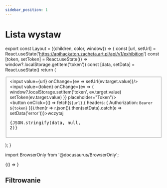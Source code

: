 ```yaml
---
sidebar_position: 1
---
```


# Lista wystaw

export const Layout = ({children, color, window}) => {
  const [url, setUrl] = React.useState('https://apihackaton.zacheta.art.pl/api/v1/exhibition')
  const [token, setToken] = React.useState(() => window?.localStorage.getItem('token'))
  const [data, setData] = React.useState()
  return (<div className="flex border-solid border-2">
    <div>
      <fieldset>
        <input value={url} onChange={ev => setUrl(ev.target.value)}/>
        <br/>
        <input value={token} onChange={ev => {
          window?.localStorage.setItem('token', ev.target.value)
          setToken(ev.target.value)
        }} placeholder="Token"/>
        <br/>
        <button onClick={() => fetch(`${url}`,{
          headers: {
            Authorization: `Bearer ${token}`
          }}).then(r => r.json()).then(setData).catch(e => setData('error'))}>wczytaj</button>
        <pre>{JSON.stringify(data, null, 2)}</pre>
      </fieldset>
    </div>
  </div>);
}

import BrowserOnly from '@docusaurus/BrowserOnly';

<BrowserOnly>
  {() => <Layout/>}
</BrowserOnly>

## Filtrowanie
